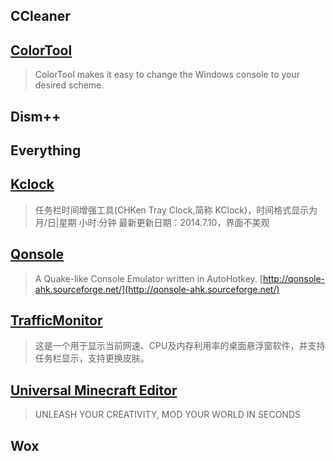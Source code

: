 ﻿## CCleaner

## [ColorTool](https://github.com/Microsoft/console/tree/master/tools/ColorTool)

> ColorTool makes it easy to change the Windows console to your desired scheme.

## Dism++

## Everything

## [Kclock](http://www.chken.com/kClock.html)

> 任务栏时间增强工具(CHKen Tray Clock,简称 KClock)，时间格式显示为 月/日|星期 小时:分钟
> 最新更新日期：2014.7.10，界面不美观

## [Qonsole](https://github.com/joedf/Qonsole)

> A Quake-like Console Emulator written in AutoHotkey. [http://qonsole-ahk.sourceforge.net/](http://qonsole-ahk.sourceforge.net/)

## [TrafficMonitor](https://github.com/zhongyang219/TrafficMonitor)

> 这是一个用于显示当前网速、CPU及内存利用率的桌面悬浮窗软件，并支持任务栏显示，支持更换皮肤。

## [Universal Minecraft Editor](https://www.universalminecrafteditor.com/)

> UNLEASH YOUR CREATIVITY, MOD YOUR WORLD IN SECONDS

## Wox